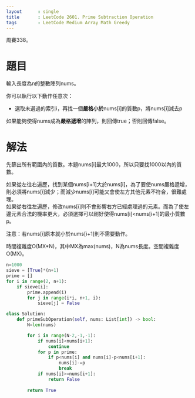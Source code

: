```yaml
--- 
layout      : single
title       : LeetCode 2601. Prime Subtraction Operation
tags        : LeetCode Medium Array Math Greedy
---
```

周賽338。

# 題目
輸入長度為n的整數陣列nums。  

你可以執行以下動作任意次：  
- 選取未選過的索引i，再找一個**嚴格小於**nums[i]的質數p，將nums[i]減去p  

如果能夠使得nums成為**嚴格遞增**的陣列，則回傳true；否則回傳false。  

# 解法
先篩出所有範圍內的質數。本題nums[i]最大1000，所以只要找1000以內的質數。  

如果從左往右遍歷，找到某個nums[i+1]大於nums[i]，為了要使nums嚴格遞增，則必須將nums[i]減少；而減少nums[i]可能又會使左方其他元素不符合，很難處理。  
如果從右往左遍歷，修改nums[i]則不會影響右方已經處理過的元素。而為了使左邊元素合法的機率更大，必須選擇可以剛好使得nums[i]<nums[i+1]的最小質數p。  

注意：若nums[i]原本就小於nums[i+1]則不需要動作。  

時間複雜度O(MX\*N)，其中MX為max(nums)，N為nums長度。空間複雜度O(MX)。  

```python
n=1000
sieve = [True]*(n+1)
prime = []
for i in range(2, n+1):
    if sieve[i]:
        prime.append(i)
        for j in range(i*i, n+1, i):
            sieve[j] = False

class Solution:
    def primeSubOperation(self, nums: List[int]) -> bool:
        N=len(nums)

        for i in range(N-2,-1,-1):
            if nums[i]<nums[i+1]:
                continue
            for p in prime:
                if p<nums[i] and nums[i]-p<nums[i+1]:
                    nums[i]-=p
                    break
            if nums[i]>=nums[i+1]:
                return False
            
        return True
```
